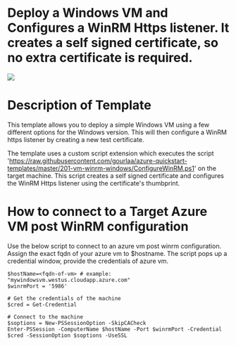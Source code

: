 # Deploy a Windows VM and Configures a WinRM Https listener. It creates a self signed certificate, so no extra certificate is required.

<a href="https://portal.azure.com/#create/Microsoft.Template/uri/https%3A%2F%2Fraw.githubusercontent.com%2FAzure%2Fazure-quickstart-templates%2Fmaster%2F201-vm-winrm-windows%2Fazuredeploy.json" target="_blank">
    <img src="http://azuredeploy.net/deploybutton.png"/>
</a>



Description of Template
=======================
This template allows you to deploy a simple Windows VM using a few different options for the Windows version. 
This will then configure a WinRM https listener by creating a new test certificate.

The template uses a custom script extension which executes the script 'https://raw.githubusercontent.com/gourlaa/azure-quickstart-templates/master/201-vm-winrm-windows/ConfigureWinRM.ps1' on the target machine.
This script creates a self signed certificate and configures the WinRM Https listener using the certificate's thumbprint.



How to connect to a Target Azure VM post WinRM configuration
============================================================
Use the below script to connect to an azure vm post winrm configuration. Assign the exact fqdn of your azure vm to $hostname.
The script pops up a credential window, provide the credentials of azure vm.

	$hostName=<fqdn-of-vm> # example: "mywindowsvm.westus.cloudapp.azure.com"
	$winrmPort = '5986'

	# Get the credentials of the machine
	$cred = Get-Credential

	# Connect to the machine
	$soptions = New-PSSessionOption -SkipCACheck
	Enter-PSSession -ComputerName $hostName -Port $winrmPort -Credential $cred -SessionOption $soptions -UseSSL
